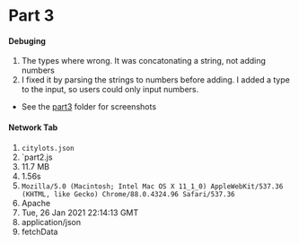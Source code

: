 # Part 3
#### Debuging
1. The types where wrong. It was concatonating a string, not adding numbers
2. I fixed it by parsing the strings to numbers before adding. I added a type to the input, so users could only input numbers.
 - See the [part3](part3/) folder for screenshots

#### Network Tab
1. `citylots.json`
2. `part2.js
3. 11.7 MB
4. 1.56s
5. `Mozilla/5.0 (Macintosh; Intel Mac OS X 11_1_0) AppleWebKit/537.36 (KHTML, like Gecko) Chrome/88.0.4324.96 Safari/537.36`
6. Apache
7. Tue, 26 Jan 2021 22:14:13 GMT
8. application/json
9. fetchData
